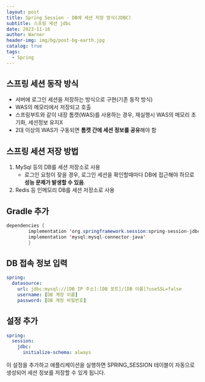 ```yaml
---
layout: post
title: Spring Session - DB에 세션 저장 방식(JDBC)
subtitle: 스프링 세션 jdbc
date: 2023-11-16
author: Warner
header-img: img/bg/post-bg-earth.jpg
catalog: true
tags:
  - Spring
---
```

## 스프링 세션 동작 방식 
- 서버에 로그인 세션을 저장하는 방식으로 구현(기존 동작 방식)
- WAS의 메모리에서 저장되고 호출
- 스프링부트와 같이 내장 톰캣(WAS)를 사용하는 경우, 재실행시 WAS의 메모리 초기화, 세션정보 유지X
- 2대 이상의 WAS가 구동되면 **톰캣 간에 세션 정보를 공유**해야 함

## 스프링 세션 저장 방법
1. MySql 등의 DB를 세션 저장소로 사용
   - 로그인 요청이 잦을 경우, 로그인 세션을 확인할때마다 DB에 접근해야 하므로 **성능 문제가 발생할 수 있음**. 
2. Redis 등 인메모리 DB를 세션 저장소로 사용

## Gradle 추가 
~~~java
dependencies {
        implementation 'org.springframework.session:spring-session-jdbc'
        implementation 'mysql:mysql-connector-java'
        }
~~~


## DB 접속 정보 입력
~~~yaml
spring:
  datasource:
    url: jdbc:mysql://[DB IP 주소]:[DB 포트]/[DB 이름]?useSSL=false
    username: [DB 계정 이름]
    password: [DB 계정 비밀번호]
~~~

## 설정 추가 
~~~ yaml
spring:
  session:
    jdbc:
      initialize-schema: always
~~~

이 설정을 추가하고 애플리케이션을 실행하면 SPRING_SESSION 테이블이 자동으로 생성되어 세션 정보를 저장할 수 있게 됩니다.